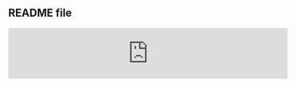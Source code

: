 ## README file
<iframe class="murf-embed" width="560" height="102"  src="https://murf.ai/embeds/index.html?embedId=lvq39oso"  allowfullscreen title="Murf Embed Player" style="border: none;"></iframe>
  <script src="https://murf.ai/embeds/widget.js" ></script>
  
